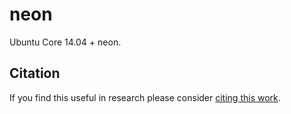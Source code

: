 neon
====
Ubuntu Core 14.04 + neon.

Citation
--------
If you find this useful in research please consider [citing this work](https://github.com/Kaixhin/dockerfiles/blob/master/CITATION.md).
